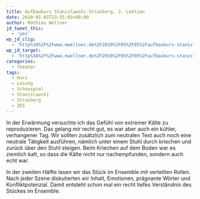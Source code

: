 ```yaml
---
title: Aufbaukurs Stanislawski-Strasberg, 2. Lektion
date: 2010-05-05T23:55:03+00:00
author: Mathias Wellner
jd_tweet_this:
  - 'yes'
wp_jd_clig:
  - 'http%3A%2F%2Fwww.mwellner.de%2F2010%2F05%2F05%2Faufbaukurs-stanislawski-strasberg-2-lektion%2F'
wp_jd_target:
  - 'http%3A%2F%2Fwww.mwellner.de%2F2010%2F05%2F05%2Faufbaukurs-stanislawski-strasberg-2-lektion%2F'
categories:
  - theater
tags:
  - Kurs
  - Lesung
  - Schauspiel
  - Stanislawski
  - Strasberg
  - ZES
---
```

In der Erwärmung versuchte ich das Gefühl von extremer Kälte zu reproduzieren. Das gelang mir recht gut, es war aber auch ein kühler, verhangener Tag. Wir sollten zusätzlich zum neutralen Text auch noch eine neutrale Tätigkeit ausführen, nämlich unter einem Stuhl durch kriechen und zurück über den Stuhl steigen. Beim Kriechen auf dem Boden war es ziemlich kalt, so dass die Kälte nicht nur nachempfunden, sondern auch echt war. 

In der zweiten Hälfte lasen wir das Stück im Ensemble mit verteilten Rollen. Nach jeder Szene diskutierten wir Inhalt, Emotionen, prägnante Wörter und Konfliktpotenzial. Damit entsteht schon mal ein recht tiefes Verständnis des Stückes im Ensemble.